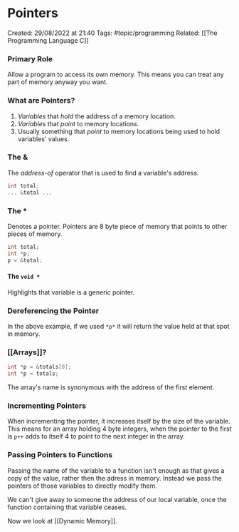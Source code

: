 # Pointers
Created: 29/08/2022 at 21:40
Tags: #topic/programming 
Related: [[The Programming Language C]]

### Primary Role
Allow a program to access its own memory. This means you can treat any part of memory anyway you want.

### What are Pointers?
1. *Variables* that *hold* the address of a memory location.
2. *Variables* that *point* to memory locations.
3. Usually something that *point* to memory locations being used to hold variables' values.

### The &
The *address-of* operator that is used to find a variable's address.
```c 
int total;
... &total ...
```

### The *
Denotes a pointer. Pointers are 8 byte piece of memory that points to other pieces of memory.
```c 
int total;
int *p;
p = &total;
```

#### The `void *`
Highlights that variable is a generic pointer.

### Dereferencing the Pointer
In the above example, if we used `*p*` it will return the value held at that spot in memory.

### [[Arrays]]? 
```c 
int *p = &totals[0];
int *p = totals;
```
The array's name is synonymous with the address of the first element.

### Incrementing Pointers
When incrementing the pointer, it increases itself by the size of the variable.
This means for an array holding 4 byte integers, when the pointer to the first is `p++` adds to itself 4 to point to the next integer in the array.

### Passing Pointers to Functions
Passing the name of the variable to a function isn't enough as that gives a copy of the value, rather then the adress in memory.
Instead we pass the pointers of those variables to directly modify them.

We can't give away to someone the address of our local variable, once the function containing that variable ceases.

Now we look at [[Dynamic Memory]].
